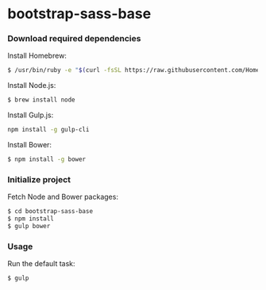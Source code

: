# bootstrap-sass-base

### Download required dependencies

Install Homebrew:

```sh
$ /usr/bin/ruby -e "$(curl -fsSL https://raw.githubusercontent.com/Homebrew/install/master/install)"
```

Install Node.js:

```sh
$ brew install node
```

Install Gulp.js:

```sh
npm install -g gulp-cli
```

Install Bower:

```sh
$ npm install -g bower
```

### Initialize project

Fetch Node and Bower packages:

```sh
$ cd bootstrap-sass-base
$ npm install
$ gulp bower
```

### Usage

Run the default task:

```sh
$ gulp
```
